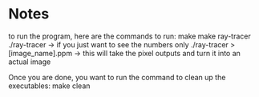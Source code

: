 # Notes
to run the program, here are the commands to run:
make 
make ray-tracer
./ray-tracer -> if you just want to see the numbers only
./ray-tracer > [image_name].ppm -> this will take the pixel outputs and turn it into an actual image 

Once you are done, you want to run the command to clean up the executables:
make clean